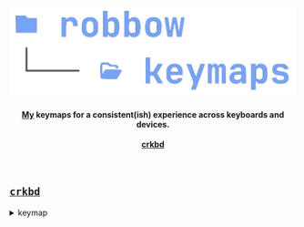 <h1 align="center">
  <br>
<img src="https://github.com/robbowland/keymaps/blob/main/.github/img/heading.png?raw=true" alt="keymaps" width="600"></a>
  <br>
</h1>

<h4 align="center">
<a href="https://www.robbow.land" target="_blank">My</a> keymaps for a consistent(ish) experience across keyboards and devices.
</h4>
<p align="center">
  <a href="#crkbd"><strong>crkbd</strong></a>
</p>

<br>

<h2 id="crkbd"> <code><a href="https://github.com/robbowland/keymaps/blob/main/zmk/macos/crkbd/config/corne.keymap?raw=true">crkbd</a></code></h2>

<details>
	<summary>keymap</summary>
	<div align="center">
  		<img src="https://github.com/robbowland/keymaps/blob/main/.github/img/keymaps/corne.svg?raw=true" alt="keymaps" width="900"></a>
	</div>
</details>


